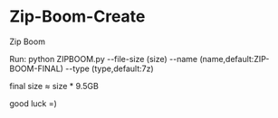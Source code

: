 # Zip-Boom-Create
Zip Boom 

Run:
python ZIPBOOM.py --file-size (size) --name (name,default:ZIP-BOOM-FINAL) --type (type,default:7z)  

final size ≈ size * 9.5GB 

good luck
=)
